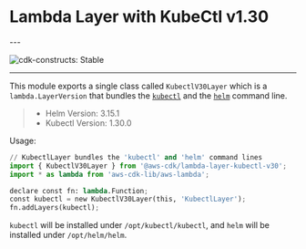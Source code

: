 # Lambda Layer with KubeCtl v1.30

<!--BEGIN STABILITY BANNER-->---


![cdk-constructs: Stable](https://img.shields.io/badge/cdk--constructs-stable-success.svg?style=for-the-badge)

---
<!--END STABILITY BANNER-->

This module exports a single class called `KubectlV30Layer` which is a `lambda.LayerVersion` that
bundles the [`kubectl`](https://kubernetes.io/docs/reference/kubectl/kubectl/) and the
[`helm`](https://helm.sh/) command line.

> * Helm Version: 3.15.1
> * Kubectl Version: 1.30.0

Usage:

```python
// KubectlLayer bundles the 'kubectl' and 'helm' command lines
import { KubectlV30Layer } from '@aws-cdk/lambda-layer-kubectl-v30';
import * as lambda from 'aws-cdk-lib/aws-lambda';

declare const fn: lambda.Function;
const kubectl = new KubectlV30Layer(this, 'KubectlLayer');
fn.addLayers(kubectl);
```

`kubectl` will be installed under `/opt/kubectl/kubectl`, and `helm` will be installed under `/opt/helm/helm`.

